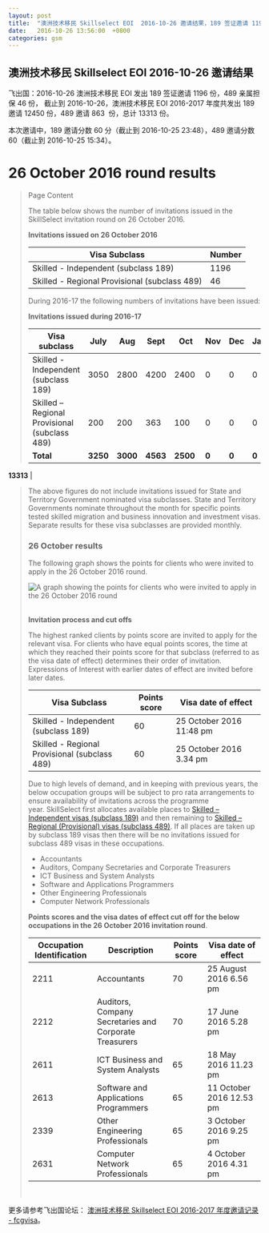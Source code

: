 ```yaml
---
layout: post
title:  "澳洲技术移民 Skillselect EOI  2016-10-26 邀请结果，189 签证邀请 1196 份，489 亲属担保 46 份"
date:   2016-10-26 13:56:00  +0800
categories: gsm
---
```


## 澳洲技术移民 Skillselect EOI  2016-10-26 邀请结果

飞出国：2016-10-26 澳洲技术移民 EOI 发出 189 签证邀请 1196 份，489 亲属担保 46 份，
截止到 2016-10-26，澳洲技术移民 EOI 2016-2017 年度共发出 189 邀请 12450 份，489 邀请 863  份，总计 13313 份。

本次邀请中，189 邀请分数 60 分（截止到 2016-10-25 23:48），489 邀请分数 60（截止到 2016-10-25 15:34）。

# 26 October 2016 round results
> <!--Page content-->
> Page Content
> 
> ​​​​​​​​​​The table below shows the number of invitations issued in the SkillSelect invitation round on&nbsp;26 October 2016.
> 
> **Invitations issued&nbsp;on&nbsp;26 October 2016**
> 
> | Visa Subclass | Number |
> | --- | --- |
> | Skilled - Independent (subclass 189) | 1196 |
> | Skilled - Regional Provisional (subclass 489) | 46&nbsp; |
> 
> During 2016-17 the following numbers of invitations have been issued:
> 
> **Invitations issued&nbsp;during 2016-17**
> 
> | Visa subclass | July | Aug | Sept | Oct | Nov | Dec | Jan | Feb | Mar | Apr | May | June | Total |
> | --- | --- | --- | --- | --- | --- | --- | --- | --- | --- | --- | --- | --- | --- |
> | Skilled - Independent (subclass 189) | 3050 | 2800 | 4200 | 2400&nbsp; | 0 | 0 | 0 | 0 | 0 | 0 | 0 | 0 | 12450 |
> | Skilled – Regional Provisional (subclass 489) | 200 | 200 | 363 | 100&nbsp; | 0 | 0 | 0 | 0 | 0 | 0 | 0 | 0 | 863&nbsp; |
> | **Total** | **3250** | **3000** | **4563** | **2500** | **0** | **0** | **0** | **0** | | **0** | **0** | **0** | &nbsp;&nbsp;&nbsp;&nbsp;&nbsp;&nbsp;&nbsp;&nbsp;&nbsp;&nbsp;&nbsp; 
 **13313** |
> 
> The above figures do not include invitations issued for State and Territory Government nominated visa subclasses. State and Territory Governments nominate throughout the month for specific points tested skilled migration and business innovation and investment visas. Separate results for these visa subclasses are provided monthly.
> 
> ### 26 October results
> 
> The following graph shows the points for clients who were invited to apply in the&nbsp;26 October 2016&nbsp;round.
> 
> ![A graph showing the points for clients who were invited to apply in the 26 October 2016 round](http://www.border.gov.au/WorkinginAustralia/PublishingImages/26102016.jpg)&nbsp;
> 
> 
> **Invitation process and cut offs**
> 
> The highest ranked clients by points score are invited to apply for the relevant visa. For clients who have equal points scores, the time at which they reached their points score for that subclass (referred to as the visa date of effect) determines their order of invitation. Expressions of Interest with earlier dates of effect are invited before later dates.
> 
> | Visa Subclass | Points score | Visa date of effect |
> | --- | --- | --- |
> | Skilled - Independent (subclass 189) | 60 | 25 October 2016 11:48 pm |
> | Skilled - Regional Provisional (subclass 489) | 60 | 25&nbsp;October&nbsp;2016 3.34 pm |
> 
> Due to high levels of demand, and in keeping with previous years, the below occupation groups will be subject to pro rata arrangements to ensure availability of invitations across the programme year.&nbsp;SkillSelect first allocates available places to 
 [Skilled – Independent visas (subclass 189)](http://www.border.gov.au/Trav/Visa-1/189-) and then remaining to 
 [Skilled – Regional (Provisional) visas (subclass 489)](http://www.border.gov.au/Trav/Visa-1/489-). If all places are taken up by subclass 189 visas then there will be no invitations issued for subclass 489 visas in these occupations.
> 
> - Accountants
> - Auditors, Company Secretaries and Corporate Treasurers
> - ICT Business and System Analysts 
> - Software and Applications Programmers
> - Other Engineering Professionals
> - Computer Network Professionals 
> 
> **Points scores and the visa dates of effect cut off for the below occupations in the&nbsp;26 October 2016 invitation round**.
> 
> | Occupation Identification | Description | Points score | Visa date of effect |
> | --- | --- | --- | --- |
> | 2211 | Accountants | 70 | 25&nbsp;August 2016 6.56 pm |
> | 2212 | Auditors, Company Secretaries and Corporate Treasurers | 70 | 17&nbsp;June 2016 5.28 pm |
> | 2611 | ICT Business and ​System Analysts | 65 | 18&nbsp;May 2016 11.23 pm |
> | 2613 | Software and Applications Programmers | 65 | 11&nbsp;October 2016 12.53 pm |
> | 2339 | Other Engineering Professionals | 65 | 3&nbsp;October 2016 9.25 pm |
> | 2631 | Computer Network Professionals | 65 | 4&nbsp;October 2016 4.31 pm |
> 
> ​

更多请参考飞出国论坛： [澳洲技术移民 Skillselect EOI 2016-2017 年度邀请记录 - fcgvisa](http://bbs.fcgvisa.com/t/skillselect-eoi-2016-2017/17031)。
